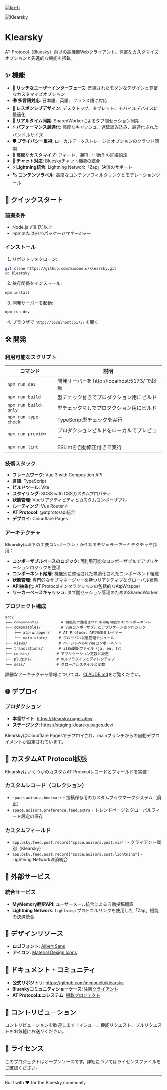 [![ko-fi](https://ko-fi.com/img/githubbutton_sm.svg)](https://ko-fi.com/E1E81GN7CG)

![Klearsky](./public/img/ogp.png "Klearsky")

# Klearsky

AT Protocol（Bluesky）向けの高機能Webクライアント。豊富なカスタマイズオプションと先進的な機能を搭載。

## ✨ 機能

- **🎨 リッチなユーザーインターフェース**: 洗練されたモダンなデザインと豊富なカスタマイズオプション
- **🌍 多言語対応**: 日本語、英語、フランス語に対応
- **📱 レスポンシブデザイン**: デスクトップ、タブレット、モバイルデバイスに最適化
- **🔄 リアルタイム同期**: SharedWorkerによるタブ間セッション同期
- **⚡ パフォーマンス最適化**: 高度なキャッシュ、遅延読み込み、最適化されたバンドルサイズ
- **🛡️ プライバシー重視**: ローカルデータストレージとオプションのクラウド同期
- **🔧 高度なカスタマイズ**: フィード、通知、UI動作の詳細設定
- **💬 チャット対応**: Blueskyチャット機能の統合
- **⚡ Lightning統合**: Lightning Network「Zap」決済のサポート
- **🏷️ コンテンツラベル**: 高度なコンテンツフィルタリングとモデレーションツール

## 🚀 クイックスタート

### 前提条件

- Node.js v18.17.1以上
- npmまたはyarnパッケージマネージャー

### インストール

1. リポジトリをクローン:
```bash
git clone https://github.com/mimonelu/klearsky.git
cd klearsky
```

2. 依存関係をインストール:
```bash
npm install
```

3. 開発サーバーを起動:
```bash
npm run dev
```

4. ブラウザで `http://localhost:5173/` を開く

## 🛠️ 開発

### 利用可能なスクリプト

| コマンド | 説明 |
|---------|------|
| `npm run dev` | 開発サーバーを http://localhost:5173/ で起動 |
| `npm run build` | 型チェック付きでプロダクション用にビルド |
| `npm run build-only` | 型チェックなしでプロダクション用にビルド |
| `npm run type-check` | TypeScript型チェックを実行 |
| `npm run preview` | プロダクションビルドをローカルでプレビュー |
| `npm run lint` | ESLintを自動修正付きで実行 |

### 技術スタック

- **フレームワーク**: Vue 3 with Composition API
- **言語**: TypeScript
- **ビルドツール**: Vite
- **スタイリング**: SCSS with CSSカスタムプロパティ
- **状態管理**: Vueリアクティビティとカスタムコンポーザブル
- **ルーティング**: Vue Router 4
- **AT Protocol**: @atproto/api統合
- **デプロイ**: Cloudflare Pages

### アーキテクチャ

Klearskyは以下の主要コンポーネントからなるモジュラーアーキテクチャを採用：

- **コンポーザブルベースのロジック**: 再利用可能なコンポーザブルでアプリケーションロジックを整理
- **コンポーネント階層**: 機能別に整理された構造化されたコンポーネント組織
- **状態管理**: 専門的なサブマネージャーを持つリアクティブなグローバル状態
- **API抽象化**: AT Protocolインタラクションの包括的なAtpWrapper
- **ワーカーベースキャッシュ**: タブ間セッション管理のためのSharedWorker

### プロジェクト構成

```
src/
├── components/          # 機能別に整理された再利用可能なUIコンポーネント
├── composables/         # Vueコンポーザブルとアプリケーションロジック
│   ├── atp-wrapper/    # AT Protocol API抽象化レイヤー
│   └── main-state/     # グローバル状態管理モジュール
├── views/              # ページレベルのVueコンポーネント
├── translations/       # i18n翻訳ファイル（ja, en, fr）
├── consts/            # アプリケーション定数と設定
├── plugins/           # Vueプラグインとディレクティブ
└── scss/              # グローバルスタイルと変数
```

詳細なアーキテクチャ情報については、[CLAUDE.md](./CLAUDE.md)をご覧ください。

## 🌐 デプロイ

### プロダクション
- **本番サイト**: https://klearsky.pages.dev/
- **ステージング**: https://staging.klearsky.pages.dev/

KlearskyはCloudflare Pagesでデプロイされ、mainブランチからの自動デプロイメントが設定されています。

## 🔧 カスタムAT Protocol拡張

KlearskyはいくつかのカスタムAT Protocolレコードとフィールドを実装：

### カスタムレコード（コレクション）
- `space.aoisora.bookmark` - 投稿保存用のカスタムブックマークシステム（廃止）
- `space.aoisora.preference.feed.extra` - トレンドページとグローバルフィード設定の保存

### カスタムフィールド
- `app.bsky.feed.post.record["space.aoisora.post.via"]` - クライアント識別（Klearsky）
- `app.bsky.feed.post.record["space.aoisora.post.lightning"]` - Lightning Network決済統合

## 🔗 外部サービス

### 統合サービス
- **MyMemory翻訳API**: ユーザーメール統合による自動投稿翻訳
- **Lightning Network**: `lightning:`プロトコルリンクを使用した「Zap」機能の決済統合

## 🎨 デザインリソース

- **ロゴフォント**: [Albert Sans](https://fonts.google.com/specimen/Albert+Sans?preview.text=Klearsky&preview.size=64&preview.text_type=custom&category=Sans+Serif,Display)
- **アイコン**: [Material Design Icons](https://pictogrammers.com/library/mdi/)

## 📖 ドキュメント・コミュニティ

- **公式リポジトリ**: https://github.com/mimonelu/klearsky
- **Blueskyコミュニティショーケース**: [注目クライアント](https://docs.bsky.app/showcase?operator=AND&tags=favorite&tags=client&tags=opensource)
- **AT Protocolエコシステム**: [掲載プロジェクト](https://github.com/bluesky-social/atproto-ecosystem)

## 🤝 コントリビューション

コントリビューションを歓迎します！イシュー、機能リクエスト、プルリクエストをお気軽にお送りください。

## 📄 ライセンス

このプロジェクトはオープンソースです。詳細についてはライセンスファイルをご確認ください。

---

Built with ❤️ for the Bluesky community